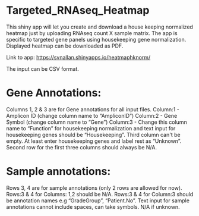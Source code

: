 # Targeted_RNAseq_Heatmap
This shiny app will let you create and download a house keeping normalized heatmap just by uploading RNAseq count X sample matrix.
The app is specific to targeted gene panels using housekeeping gene normalization. 
Displayed heatmap can be downloaded as PDF.

Link to app: https://svnallan.shinyapps.io/heatmaphknorm/

The input can be CSV format.

# Gene Annotations:
  Columns 1, 2 & 3 are for Gene annotations for all input files. 
    Column:1 - Amplicon ID (change column name to “AmpliconID”)
    Column:2 - Gene Symbol (change column name to “Gene”)
    Column:3 - Change this column name to “Function” for housekeeping normalization and text input for housekeeping genes should be “Housekeeping”. Third column can't be empty. At least enter housekeeping genes and label rest as “Unknown”.
    Second row for the first three columns should always be N/A.

# Sample annotations:
  Rows 3, 4 are for sample annotations (only 2 rows are allowed for now).
    Rows:3 & 4 for Columns: 1,2 should be N/A. Rows:3 & 4 for Column:3 should be annotation names e.g “GradeGroup”, “Patient.No”.
    Text input for sample annotations cannot include spaces, can take symbols. N/A if unknown.
